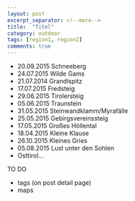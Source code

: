 ```yaml
---
layout: post
excerpt_separator: <!--more-->
title:  "Titel"
category: outdoor
tags: [region1, region2]
comments: true
---
```


* 20.09.2015 Schneeberg
* 24.07.2015 Wilde Gams
* 21.07.2014 Grandlspitz
* 17.07.2015 Fredsteig
* 29.06.2015 Tirolersteig
* 05.06.2015 Traunstein
* 31.05.2015 Steinwandklamm/Myrafälle
* 25.05.2015 Gebirgsvereinssteig
* 17.05.2015 Großes Höllental
* 18.04.2015 Kleine Klause
* 26.10.2015 Kleines Gries
* 05.08.2015 Lust unter den Sohlen
* Osttirol...

TO DO
* tags (on post detail page)
* maps
